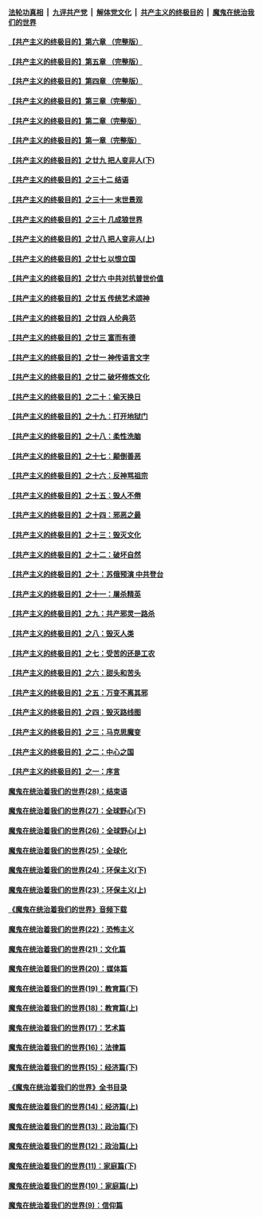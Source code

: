 

####  [法轮功真相](../../../../basic/blob/master/README.md?t=07100031) &nbsp;|&nbsp; [九评共产党](../../../../9ping.md/blob/master/README.md?t=07100031) &nbsp;|&nbsp; [解体党文化](../../../../jtdwh.md/blob/master/README.md?t=07100031)  &nbsp;|&nbsp; [共产主义的终极目的](../../../../gczydzjmd.md/blob/master/README.md?t=07100031) &nbsp;|&nbsp; [魔鬼在统治我们的世界](../../../../mgztzwmdsj.md/blob/master/README.md?t=07100031) 

#### [【共产主义的终极目的】第六章 （完整版）](../pages/nsc422/n11428913.md?t=07100031) 

#### [【共产主义的终极目的】第五章 （完整版）](../pages/nsc422/n11428912.md?t=07100031) 

#### [【共产主义的终极目的】第四章 （完整版）](../pages/nsc422/n11428907.md?t=07100031) 

#### [【共产主义的终极目的】第三章（完整版）](../pages/nsc422/n11428848.md?t=07100031) 

#### [【共产主义的终极目的】第二章（完整版）](../pages/nsc422/n11428831.md?t=07100031) 

#### [【共产主义的终极目的】第一章（完整版）](../pages/nsc422/n11417651.md?t=07100031) 

#### [【共产主义的终极目的】之廿九 把人变非人(下)](../pages/nsc422/n11344140.md?t=07100031) 

#### [【共产主义的终极目的】之三十二 结语](../pages/nsc422/n11360535.md?t=07100031) 

#### [【共产主义的终极目的】之三十一 末世景观](../pages/nsc422/n11351129.md?t=07100031) 

#### [【共产主义的终极目的】之三十 几成狼世界](../pages/nsc422/n11348280.md?t=07100031) 

#### [【共产主义的终极目的】之廿八 把人变非人(上)](../pages/nsc422/n11340492.md?t=07100031) 

#### [【共产主义的终极目的】之廿七 以恨立国](../pages/nsc422/n11336944.md?t=07100031) 

#### [【共产主义的终极目的】之廿六 中共对抗普世价值](../pages/nsc422/n11324785.md?t=07100031) 

#### [【共产主义的终极目的】之廿五 传统艺术颂神](../pages/nsc422/n11296396.md?t=07100031) 

#### [【共产主义的终极目的】之廿四 人伦典范](../pages/nsc422/n11296397.md?t=07100031) 

#### [【共产主义的终极目的】之廿三 富而有德](../pages/nsc422/n11283598.md?t=07100031) 

#### [【共产主义的终极目的】之廿一 神传语言文字](../pages/nsc422/n11263265.md?t=07100031) 

#### [【共产主义的终极目的】之廿二 破坏修炼文化](../pages/nsc422/n11245728.md?t=07100031) 

#### [【共产主义的终极目的】之二十：偷天换日](../pages/nsc422/n11238846.md?t=07100031) 

#### [【共产主义的终极目的】之十九：打开地狱门](../pages/nsc422/n11206376.md?t=07100031) 

#### [【共产主义的终极目的】之十八：柔性洗脑](../pages/nsc422/n11199994.md?t=07100031) 

#### [【共产主义的终极目的】之十七：颠倒善恶](../pages/nsc422/n11179782.md?t=07100031) 

#### [【共产主义的终极目的】之十六：反神骂祖宗](../pages/nsc422/n11166798.md?t=07100031) 

#### [【共产主义的终极目的】之十五：毁人不倦](../pages/nsc422/n11166792.md?t=07100031) 

#### [【共产主义的终极目的】之十四：邪恶之最](../pages/nsc422/n11150249.md?t=07100031) 

#### [【共产主义的终极目的】之十三：毁灭文化](../pages/nsc422/n11135227.md?t=07100031) 

#### [【共产主义的终极目的】之十二：破坏自然](../pages/nsc422/n11135214.md?t=07100031) 

#### [【共产主义的终极目的】之十：苏俄预演 中共登台](../pages/nsc422/n11118424.md?t=07100031) 

#### [【共产主义的终极目的】之十一：屠杀精英](../pages/nsc422/n11118442.md?t=07100031) 

#### [【共产主义的终极目的】之九：共产邪灵一路杀](../pages/nsc422/n11114139.md?t=07100031) 

#### [【共产主义的终极目的】之八：毁灭人类](../pages/nsc422/n11108503.md?t=07100031) 

#### [【共产主义的终极目的】之七：受苦的还是工农](../pages/nsc422/n11101809.md?t=07100031) 

#### [【共产主义的终极目的】之六：甜头和苦头](../pages/nsc422/n11096971.md?t=07100031) 

#### [【共产主义的终极目的】之五：万变不离其邪](../pages/nsc422/n11091285.md?t=07100031) 

#### [【共产主义的终极目的】之四：毁灭路线图](../pages/nsc422/n11086284.md?t=07100031) 

#### [【共产主义的终极目的】之三：马克思魔变](../pages/nsc422/n11061941.md?t=07100031) 

#### [【共产主义的终极目的】之二：中心之国](../pages/nsc422/n11047728.md?t=07100031) 

#### [【共产主义的终极目的】之一：序言](../pages/nsc422/n11086077.md?t=07100031) 

#### [魔鬼在统治着我们的世界(28)：结束语](../pages/nsc422/n10936246.md?t=07100031) 

#### [魔鬼在统治着我们的世界(27)：全球野心(下)](../pages/nsc422/n10928319.md?t=07100031) 

#### [魔鬼在统治着我们的世界(26)：全球野心(上)](../pages/nsc422/n10900318.md?t=07100031) 

#### [魔鬼在统治着我们的世界(25)：全球化](../pages/nsc422/n10788205.md?t=07100031) 

#### [魔鬼在统治着我们的世界(24)：环保主义(下)](../pages/nsc422/n10695307.md?t=07100031) 

#### [魔鬼在统治着我们的世界(23)：环保主义(上)](../pages/nsc422/n10688613.md?t=07100031) 

#### [《魔鬼在统治着我们的世界》音频下载](../pages/nsc422/n10635553.md?t=07100031) 

#### [魔鬼在统治着我们的世界(22)：恐怖主义](../pages/nsc422/n10614727.md?t=07100031) 

#### [魔鬼在统治着我们的世界(21)：文化篇](../pages/nsc422/n10597706.md?t=07100031) 

#### [魔鬼在统治着我们的世界(20)：媒体篇](../pages/nsc422/n10586579.md?t=07100031) 

#### [魔鬼在统治着我们的世界(19)：教育篇(下)](../pages/nsc422/n10564808.md?t=07100031) 

#### [魔鬼在统治着我们的世界(18)：教育篇(上)](../pages/nsc422/n10526970.md?t=07100031) 

#### [魔鬼在统治着我们的世界(17)：艺术篇](../pages/nsc422/n10499093.md?t=07100031) 

#### [魔鬼在统治着我们的世界(16)：法律篇](../pages/nsc422/n10485969.md?t=07100031) 

#### [魔鬼在统治着我们的世界(15)：经济篇(下)](../pages/nsc422/n10469975.md?t=07100031) 

#### [《魔鬼在统治着我们的世界》全书目录](../pages/nsc422/n10464261.md?t=07100031) 

#### [魔鬼在统治着我们的世界(14)：经济篇(上)](../pages/nsc422/n10457370.md?t=07100031) 

#### [魔鬼在统治着我们的世界(13)：政治篇(下)](../pages/nsc422/n10448270.md?t=07100031) 

#### [魔鬼在统治着我们的世界(12)：政治篇(上)](../pages/nsc422/n10444576.md?t=07100031) 

#### [魔鬼在统治着我们的世界(11)：家庭篇(下)](../pages/nsc422/n10440961.md?t=07100031) 

#### [魔鬼在统治着我们的世界(10)：家庭篇(上)](../pages/nsc422/n10435448.md?t=07100031) 

#### [魔鬼在统治着我们的世界(9)：信仰篇](../pages/nsc422/n10432159.md?t=07100031) 

